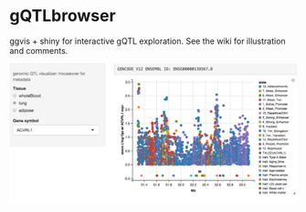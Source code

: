 gQTLbrowser
===========

ggvis + shiny for interactive gQTL exploration.   See the wiki for illustration and comments.

![browserShot](https://github.com/vjcitn/gQTLbrowser/blob/master/gqbrowse.png "Title")
